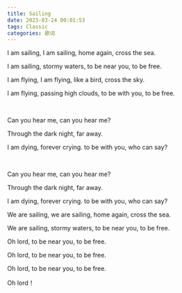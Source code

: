 ```yaml
---
title: Sailing
date: 2023-03-24 00:01:53
tags: Classic
categories: 歌词
---
```


I am sailing, I am sailing, home again, cross the sea.

I am sailing, stormy waters, to be near you, to be free.

I am flying, I am flying, like a bird, cross the sky.

I am flying, passing high clouds, to be with you, to be free.

    

Can you hear me, can you hear me?

Through the dark night, far away.

I am dying, forever crying. to be with you, who can say?

    

Can you hear me, can you hear me?

Through the dark night, far away.

I am dying, forever crying. to be with you, who can say?

We are sailing, we are sailing, home again, cross the sea.

We are sailing, stormy waters, to be near you, to be free.

Oh lord, to be near you, to be free. 

Oh lord, to be near you, to be free.

Oh lord, to be near you, to be free.

Oh lord！ 
